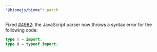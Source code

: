 ```yaml
---
"@biomejs/biome": patch
---
```


Fixed [#4982](https://github.com/biomejs/biome/issues/4982): the JavaScript parser now throws a syntax error for the following code:

```ts
type T = import;
type U = typeof import;
```
